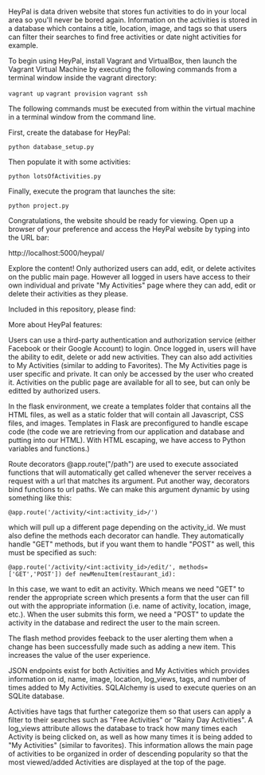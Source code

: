 HeyPal is data driven website that stores fun activities to do in your local area so you'll never be bored again. Information on the activities is stored in a database which contains a title, location, image, and tags so that users can filter their searches to find free activities or date night activities for example.

To begin using HeyPal, install Vagrant and VirtualBox, then launch the Vagrant Virtual Machine by executing the following commands from a terminal window inside the vagrant directory:

`vagrant up`
`vagrant provision`
`vagrant ssh`

The following commands must be executed from within the virtual machine in a terminal window from the command line.

First, create the database for HeyPal:

`python database_setup.py`

Then populate it with some activities:

`python lotsOfActivities.py`

Finally, execute the program that launches the site:

`python project.py`

Congratulations, the website should be ready for viewing. Open up a browser of your preference and access the HeyPal website by typing into the URL bar:

http://localhost:5000/heypal/

Explore the content! Only authorized users can add, edit, or delete activites on the public main page. However all logged in users have access to their own individual and private "My Activities" page where they can add, edit or delete their activities as they please.

Included in this repository, please find:



More about HeyPal features:

Users can use a third-party authentication and authorization service (either Facebook or their Google Account) to login. Once logged in, users will have the ability to edit, delete or add new activities. They can also add activities to My Activities (similar to adding to Favorites). The My Activities page is user specific and private. It can only be accessed by the user who created it. Activities on the public page are available for all to see, but can only be editted by authorized users. 

In the flask environment, we create a templates folder that contains all the HTML files, as well as a static folder that will contain all Javascript, CSS files, and images. Templates in Flask are preconfigured to handle escape code (the code we are retrieving from our application and database and putting into our HTML). With HTML escaping, we have access to Python variables and functions.) 

Route decorators @app.route("/path") are used to execute associated functions that will automatically get called whenever the server receives a request with a url that matches its argument. Put another way, decorators bind functions to url paths. We can make this argument dynamic by using something like this: 

`@app.route('/activity/<int:activity_id>/')`

which will pull up a different page depending on the activity_id. We must also define the methods each decorator can handle. They automatically handle "GET" methods, but if you want them to handle "POST" as well, this must be specified as such:

`@app.route('/activity/<int:activity_id>/edit/', methods=['GET','POST'])
def newMenuItem(restaurant_id):`

In this case, we want to edit an activity. Which means we need "GET" to render the appropriate screen which presents a form that the user can fill out with the appropriate information (i.e. name of activity, location, image, etc.). When the user submits this form, we need a "POST" to update the activity in the database and redirect the user to the main screen.

The flash method provides feeback to the user alerting them when a change has been successfully made such as adding a new item. This increases the value of the user experience.

JSON endpoints exist for both Activities and My Activities which provides information on id, name, image, location, log_views, tags, and number of times added to My Activities. SQLAlchemy is used to execute queries on an SQLite database.

Activities have tags that further categorize them so that users can apply a filter to their searches such as "Free Activities" or "Rainy Day Activities". A log_views attribute allows the database to track how many times each Activity is being clicked on, as well as how many times it is being added to "My Activities" (similar to favorites). This information allows the main page of activities to be organized in order of descending popularity so that the most viewed/added Activities are displayed at the top of the page.






